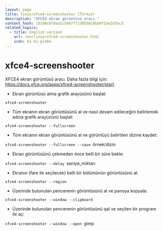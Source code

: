 ```yaml
---
layout: page
title: linux/xfce4-screenshooter (Türkçe)
description: "XFCE4 ekran görüntüsü aracı."
content_hash: 1d160cbf8aa1c5947f715955820bb0f53e2dfec3
related_topics:
  - title: English version
    url: /en/linux/xfce4-screenshooter.html
    icon: bi bi-globe
---
```

# xfce4-screenshooter

XFCE4 ekran görüntüsü aracı.
Daha fazla bilgi için: <https://docs.xfce.org/apps/xfce4-screenshooter/start>.

- Ekran görüntüsü alma grafik arayüzünü başlat:

`xfce4-screenshooter`

- Tüm ekranın ekran görüntüsünü al ve nasıl devam edileceğini belirlemek adına grafik arayüzünü başlat:

`xfce4-screenshooter --fullscreen`

- Tüm ekranın ekran görüntüsünü al ve görüntüyü belirtilen dizine kaydet:

`xfce4-screenshooter --fullscreen --save `<span class="tldr-var badge badge-pill bg-dark-lm bg-white-dm text-white-lm text-dark-dm font-weight-bold">örnek/dizin</span>

- Ekran görüntüsünü çekmeden önce belli bir süre bekle:

`xfce4-screenshooter --delay `<span class="tldr-var badge badge-pill bg-dark-lm bg-white-dm text-white-lm text-dark-dm font-weight-bold">saniye_miktarı</span>

- Ekranın (fare ile seçilecek) belli bir bölümünün görüntüsünü al:

`xfce4-screenshooter --region`

- Üzerinde bulunulan pencerenin görüntüsünü al ve panoya kopyala:

`xfce4-screenshooter --window --clipboard`

- Üzerinde bulunulan pencerenin görüntüsünü qal ve seçilen bir program ile aç:

`xfce4-screenshooter --window --open `<span class="tldr-var badge badge-pill bg-dark-lm bg-white-dm text-white-lm text-dark-dm font-weight-bold">gimp</span>
